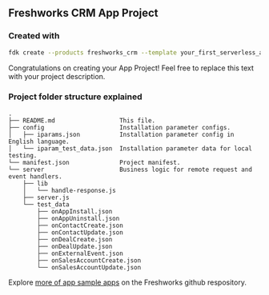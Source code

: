 ## Freshworks CRM App Project
### Created with 
```bash
fdk create --products freshworks_crm --template your_first_serverless_app
```

Congratulations on creating your App Project! Feel free to replace this text with your project description.

### Project folder structure explained

    .
    ├── README.md                  This file.
    ├── config                     Installation parameter configs.
    │   ├── iparams.json           Installation parameter config in English language.
    │   └── iparam_test_data.json  Installation parameter data for local testing.
    └── manifest.json              Project manifest.
    └── server                     Business logic for remote request and event handlers.
        ├── lib
        │   └── handle-response.js
        ├── server.js
        └── test_data
            ├── onAppInstall.json
            ├── onAppUninstall.json
            ├── onContactCreate.json
            ├── onContactUpdate.json
            ├── onDealCreate.json
            ├── onDealUpdate.json
            ├── onExternalEvent.json
            ├── onSalesAccountCreate.json
            └── onSalesAccountUpdate.json

Explore [more of app sample apps](https://community.developers.freshworks.com/t/freshworks-sample-apps/3604) on the Freshworks github respository.
